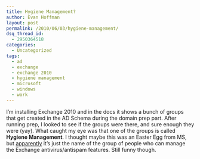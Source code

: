 ```yaml
---
title: Hygiene Management?
author: Evan Hoffman
layout: post
permalink: /2010/06/03/hygiene-management/
dsq_thread_id:
  - 2950364518
categories:
  - Uncategorized
tags:
  - ad
  - exchange
  - exchange 2010
  - hygiene management
  - microsoft
  - windows
  - work
---
```

I&#8217;m installing Exchange 2010 and in the docs it shows a bunch of groups that get created in the AD Schema during the domain prep part. After running prep, I looked to see if the groups were there, and sure enough they were (yay). What caught my eye was that one of the groups is called **Hygiene Management**. I thought maybe this was an Easter Egg from MS, but <a href="http://technet.microsoft.com/en-us/library/dd776125.aspx" onclick="_gaq.push(['_trackEvent', 'outbound-article', 'http://technet.microsoft.com/en-us/library/dd776125.aspx', 'apparently']);" >apparently</a> it&#8217;s just the name of the group of people who can manage the Exchange antivirus/antispam features. Still funny though.